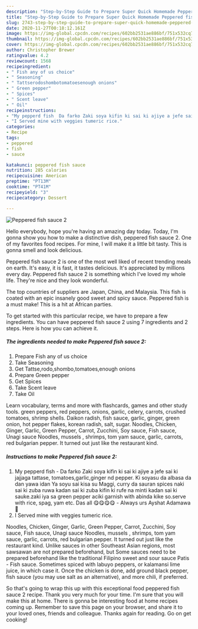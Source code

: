 ```yaml
---
description: "Step-by-Step Guide to Prepare Super Quick Homemade Peppered fish sauce 2"
title: "Step-by-Step Guide to Prepare Super Quick Homemade Peppered fish sauce 2"
slug: 2743-step-by-step-guide-to-prepare-super-quick-homemade-peppered-fish-sauce-2
date: 2020-11-27T00:18:12.161Z
image: https://img-global.cpcdn.com/recipes/602bb2531ae886bf/751x532cq70/peppered-fish-sauce-2-recipe-main-photo.jpg
thumbnail: https://img-global.cpcdn.com/recipes/602bb2531ae886bf/751x532cq70/peppered-fish-sauce-2-recipe-main-photo.jpg
cover: https://img-global.cpcdn.com/recipes/602bb2531ae886bf/751x532cq70/peppered-fish-sauce-2-recipe-main-photo.jpg
author: Christopher Brewer
ratingvalue: 4.2
reviewcount: 1568
recipeingredient:
- " Fish any of us choice"
- " Seasoning"
- " Tattserodoshombotomatoesenough onions"
- " Green pepper"
- " Spices"
- " Scent leave"
- " Oil"
recipeinstructions:
- "My pepperd fish  Da farko Zaki soya kifin ki sai ki ajiye a jefe sai ki jajjaga tattase, tomatoes,garlic,ginger nd pepper. Ki soyasu da albasa da dan yawa idan Ya soyu sai kisa su Maggi, curry da sauran spices naki sai ki zuba ruwa kadan sai ki zuba kifin ki rufe na minti kadan sai ki sauke.zaki iya sa green pepper aciki garnish with abinda kike so.serve with rice, spag, yam etc. Das all 😋😋😋😋 Always urs Ayshat Adamawa 📝"
- "I Served mine with veggies tumeric rice."
categories:
- Recipe
tags:
- peppered
- fish
- sauce

katakunci: peppered fish sauce 
nutrition: 285 calories
recipecuisine: American
preptime: "PT13M"
cooktime: "PT41M"
recipeyield: "3"
recipecategory: Dessert

---
```



![Peppered fish sauce 2](https://img-global.cpcdn.com/recipes/602bb2531ae886bf/751x532cq70/peppered-fish-sauce-2-recipe-main-photo.jpg)

Hello everybody, hope you're having an amazing day today. Today, I'm gonna show you how to make a distinctive dish, peppered fish sauce 2. One of my favorites food recipes. For mine, I will make it a little bit tasty. This is gonna smell and look delicious.

Peppered fish sauce 2 is one of the most well liked of recent trending meals on earth. It's easy, it is fast, it tastes delicious. It's appreciated by millions every day. Peppered fish sauce 2 is something which I've loved my whole life. They're nice and they look wonderful.

The top countries of suppliers are Japan, China, and Malaysia. This fish is coated with an epic insanely good sweet and spicy sauce. Peppered fish is a must make! This is a hit at African parties.


To get started with this particular recipe, we have to prepare a few ingredients. You can have peppered fish sauce 2 using 7 ingredients and 2 steps. Here is how you can achieve it.

<!--inarticleads1-->

##### The ingredients needed to make Peppered fish sauce 2:

1. Prepare  Fish any of us choice
1. Take  Seasoning
1. Get  Tattse,rodo,shombo,tomatoes,enough onions
1. Prepare  Green pepper
1. Get  Spices
1. Take  Scent leave
1. Take  Oil


Learn vocabulary, terms and more with flashcards, games and other study tools. green peppers, red peppers, onions, garlic, celery, carrots, crushed tomatoes, shrimp shells. Daikon radish, fish sauce, garlic, ginger, green onion, hot pepper flakes, korean radish, salt, sugar. Noodles, Chicken, Ginger, Garlic, Green Pepper, Carrot, Zucchini, Soy sauce, Fish sauce, Unagi sauce Noodles, mussels , shrimps, tom yam sauce, garlic, carrots, red bulgarian pepper. It turned out just like the restaurant kind. 

<!--inarticleads2-->

##### Instructions to make Peppered fish sauce 2:

1. My pepperd fish  - Da farko Zaki soya kifin ki sai ki ajiye a jefe sai ki jajjaga tattase, tomatoes,garlic,ginger nd pepper. Ki soyasu da albasa da dan yawa idan Ya soyu sai kisa su Maggi, curry da sauran spices naki sai ki zuba ruwa kadan sai ki zuba kifin ki rufe na minti kadan sai ki sauke.zaki iya sa green pepper aciki garnish with abinda kike so.serve with rice, spag, yam etc. Das all 😋😋😋😋 - Always urs Ayshat Adamawa 📝
1. I Served mine with veggies tumeric rice.


Noodles, Chicken, Ginger, Garlic, Green Pepper, Carrot, Zucchini, Soy sauce, Fish sauce, Unagi sauce Noodles, mussels , shrimps, tom yam sauce, garlic, carrots, red bulgarian pepper. It turned out just like the restaurant kind. Unlike sauces in other Southeast Asian regions, most sawsawan are not prepared beforehand, but Some sauces need to be prepared beforehand like the traditional Filipino sweet and sour sauce Patis - Fish sauce. Sometimes spiced with labuyo peppers, or kalamansi lime juice, in which case it. Once the chicken is done, add ground black pepper, fish sauce (you may use salt as an alternative), and more chili, if preferred. 

So that's going to wrap this up with this exceptional food peppered fish sauce 2 recipe. Thank you very much for your time. I'm sure that you will make this at home. There is gonna be interesting food at home recipes coming up. Remember to save this page on your browser, and share it to your loved ones, friends and colleague. Thanks again for reading. Go on get cooking!
